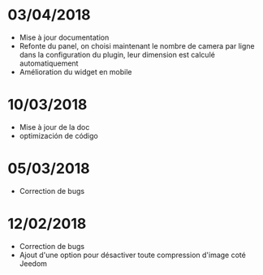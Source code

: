# 03/04/2018

- Mise à jour documentation
- Refonte du panel, on choisi maintenant le nombre de camera par ligne dans la configuration du plugin, leur dimension est calculé automatiquement
- Amélioration du widget en mobile

# 10/03/2018

- Mise à jour de la doc
- optimización de código

# 05/03/2018

- Correction de bugs

# 12/02/2018

- Correction de bugs
- Ajout d'une option pour désactiver toute compression d'image coté Jeedom
